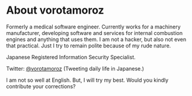 # About vorotamoroz

Formerly a medical software engineer. Currently works for a machinery manufacturer, developing software and services for internal combustion engines and anything that uses them.
I am not a hacker, but also not even that practical. Just I try to remain polite because of my rude nature. 

Japanese Registered Information Security Specialist.

Twitter: [@vorotamoroz](twitter.com/vorotamoroz) 
(Tweeting daily life in Japanese.)

I am not so well at English. But, I will try my best. Would you kindly contribute your corrections?
